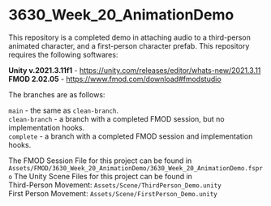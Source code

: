 # 3630_Week_20_AnimationDemo
 
This repository is a completed demo in attaching audio to a third-person animated character, and a first-person character prefab. This repository requires the following softwares: 

**Unity v.2021.3.11f1** - https://unity.com/releases/editor/whats-new/2021.3.11 \
**FMOD 2.02.05** - https://www.fmod.com/download#fmodstudio

The branches are as follows:

 `main` - the same as `clean-branch`.\
 `clean-branch` - a branch with a completed FMOD session, but no implementation hooks.\
 `complete` - a branch with a completed FMOD session and implementation hooks.
 
 The FMOD Session File for this project can be found in `Assets/FMOD/3630_Week_20_AnimationDemo/3630_Week_20_AnimationDemo.fspro`
 The Unity Scene Files for this project can be found in \
 Third-Person Movement: `Assets/Scene/ThirdPerson_Demo.unity` \
 First Person Movement: `Assets/Scene/FirstPerson_Demo.unity`
